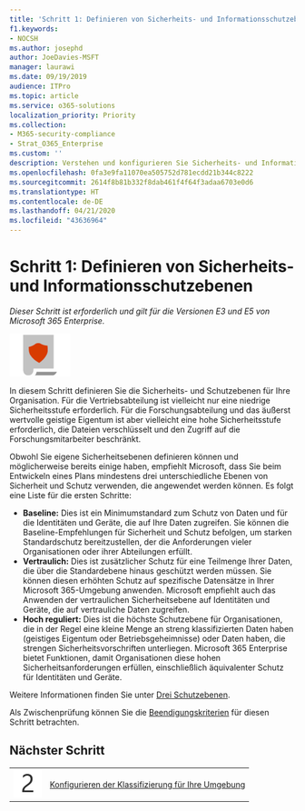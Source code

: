 ```yaml
---
title: 'Schritt 1: Definieren von Sicherheits- und Informationsschutzebenen'
f1.keywords:
- NOCSH
ms.author: josephd
author: JoeDavies-MSFT
manager: laurawi
ms.date: 09/19/2019
audience: ITPro
ms.topic: article
ms.service: o365-solutions
localization_priority: Priority
ms.collection:
- M365-security-compliance
- Strat_O365_Enterprise
ms.custom: ''
description: Verstehen und konfigurieren Sie Sicherheits- und Informationsschutzebenen für Ihre Organisation.
ms.openlocfilehash: 0fa3e9fa11070ea505752d781ecdd21b344c8222
ms.sourcegitcommit: 2614f8b81b332f8dab461f4f64f3adaa6703e0d6
ms.translationtype: HT
ms.contentlocale: de-DE
ms.lasthandoff: 04/21/2020
ms.locfileid: "43636964"
---
```

# <a name="step-1-define-security-and-information-protection-levels"></a>Schritt 1: Definieren von Sicherheits- und Informationsschutzebenen

*Dieser Schritt ist erforderlich und gilt für die Versionen E3 und E5 von Microsoft 365 Enterprise.*

![Phase 6: Schutz von Daten](../media/deploy-foundation-infrastructure/infoprotection_icon-small.png)

In diesem Schritt definieren Sie die Sicherheits- und Schutzebenen für Ihre Organisation. Für die Vertriebsabteilung ist vielleicht nur eine niedrige Sicherheitsstufe erforderlich. Für die Forschungsabteilung und das äußerst wertvolle geistige Eigentum ist aber vielleicht eine hohe Sicherheitsstufe erforderlich, die Dateien verschlüsselt und den Zugriff auf die Forschungsmitarbeiter beschränkt.

Obwohl Sie eigene Sicherheitsebenen definieren können und möglicherweise bereits einige haben, empfiehlt Microsoft, dass Sie beim Entwickeln eines Plans mindestens drei unterschiedliche Ebenen von Sicherheit und Schutz verwenden, die angewendet werden können. Es folgt eine Liste für die ersten Schritte: 

- **Baseline:** Dies ist ein Minimumstandard zum Schutz von Daten und für die Identitäten und Geräte, die auf Ihre Daten zugreifen. Sie können die Baseline-Empfehlungen für Sicherheit und Schutz befolgen, um starken Standardschutz bereitzustellen, der die Anforderungen vieler Organisationen oder ihrer Abteilungen erfüllt.
- **Vertraulich:** Dies ist zusätzlicher Schutz für eine Teilmenge Ihrer Daten, die über die Standardebene hinaus geschützt werden müssen. Sie können diesen erhöhten Schutz auf spezifische Datensätze in Ihrer Microsoft 365-Umgebung anwenden. Microsoft empfiehlt auch das Anwenden der vertraulichen Sicherheitsebene auf Identitäten und Geräte, die auf vertrauliche Daten zugreifen.
- **Hoch reguliert:** Dies ist die höchste Schutzebene für Organisationen, die in der Regel eine kleine Menge an streng klassifizierten Daten haben (geistiges Eigentum oder Betriebsgeheimnisse) oder Daten haben, die strengen Sicherheitsvorschriften unterliegen. Microsoft 365 Enterprise bietet Funktionen, damit Organisationen diese hohen Sicherheitsanforderungen erfüllen, einschließlich äquivalenter Schutz für Identitäten und Geräte.

Weitere Informationen finden Sie unter [Drei Schutzebenen](microsoft-365-policies-configurations.md#three-tiers-of-protection).

Als Zwischenprüfung können Sie die [Beendigungskriterien](infoprotect-exit-criteria.md#crit-infoprotect-step1) für diesen Schritt betrachten.

## <a name="next-step"></a>Nächster Schritt

|||
|:-------|:-----|
|![Schritt 2](../media/stepnumbers/Step2.png)|[Konfigurieren der Klassifizierung für Ihre Umgebung](infoprotect-configure-classification.md)|

